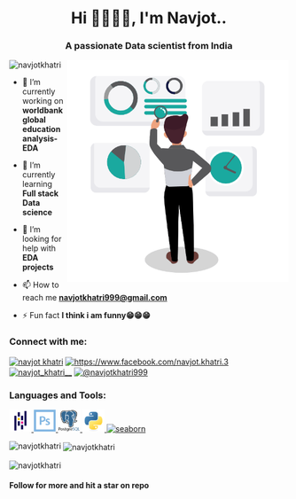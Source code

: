 <h1 align="center">Hi 🫱🏻‍🫲🏼, I'm Navjot..</h1>
<h3 align="center">A passionate Data scientist from India</h3>
<img align="right"alt="data"width="400"src="https://github.com/Navjotkhatri/Navjotkhatri/blob/main/data-science-2.gif">
<p align="left"> <img src="https://komarev.com/ghpvc/?username=navjotkhatri&label=Profile%20views&color=0e75b6&style=flat" alt="navjotkhatri" /> </p>

- 🔭 I’m currently working on **worldbank global education analysis-EDA**

- 🌱 I’m currently learning **Full stack Data science**

- 🤝 I’m looking for help with **EDA projects**

- 📫 How to reach me **navjotkhatri999@gmail.com**

- ⚡ Fun fact **I think i am funny😁😁😁**

<h3 align="left">Connect with me:</h3>
<p align="left">
<a href="https://www.linkedin.com/in/navjot-khatri-5721a5179/" target="blank"><img align="center" src="https://raw.githubusercontent.com/rahuldkjain/github-profile-readme-generator/master/src/images/icons/Social/linked-in-alt.svg" alt="navjot khatri" height="30" width="40" /></a>
<a href="https://fb.com/https://www.facebook.com/navjot.khatri.3" target="blank"><img align="center" src="https://raw.githubusercontent.com/rahuldkjain/github-profile-readme-generator/master/src/images/icons/Social/facebook.svg" alt="https://www.facebook.com/navjot.khatri.3" height="30" width="40" /></a>
<a href="https://www.instagram.com/navjot_khatri__/" target="blank"><img align="center" src="https://raw.githubusercontent.com/rahuldkjain/github-profile-readme-generator/master/src/images/icons/Social/instagram.svg" alt="navjot_khatri__" height="30" width="40" /></a>
<a href="https://www.hackerrank.com/@navjotkhatri999" target="blank"><img align="center" src="https://raw.githubusercontent.com/rahuldkjain/github-profile-readme-generator/master/src/images/icons/Social/hackerrank.svg" alt="@navjotkhatri999" height="30" width="40" /></a>
</p>

<h3 align="left">Languages and Tools:</h3>
<p align="left"> <a href="https://pandas.pydata.org/" target="_blank" rel="noreferrer"> <img src="https://raw.githubusercontent.com/devicons/devicon/2ae2a900d2f041da66e950e4d48052658d850630/icons/pandas/pandas-original.svg" alt="pandas" width="40" height="40"/> </a> <a href="https://www.photoshop.com/en" target="_blank" rel="noreferrer"> <img src="https://raw.githubusercontent.com/devicons/devicon/master/icons/photoshop/photoshop-line.svg" alt="photoshop" width="40" height="40"/> </a> <a href="https://www.postgresql.org" target="_blank" rel="noreferrer"> <img src="https://raw.githubusercontent.com/devicons/devicon/master/icons/postgresql/postgresql-original-wordmark.svg" alt="postgresql" width="40" height="40"/> </a> <a href="https://www.python.org" target="_blank" rel="noreferrer"> <img src="https://raw.githubusercontent.com/devicons/devicon/master/icons/python/python-original.svg" alt="python" width="40" height="40"/> </a> <a href="https://seaborn.pydata.org/" target="_blank" rel="noreferrer"> <img src="https://seaborn.pydata.org/_images/logo-mark-lightbg.svg" alt="seaborn" width="40" height="40"/> </a> </p>

<p><img align="left" src="https://github-readme-stats.vercel.app/api/top-langs?username=navjotkhatri&show_icons=true&locale=en&layout=compact" alt="navjotkhatri" /></p>

<p>&nbsp;<img align="center" src="https://github-readme-stats.vercel.app/api?username=navjotkhatri&show_icons=true&locale=en" alt="navjotkhatri" /></p>

<p><img align="center" src="https://github-readme-streak-stats.herokuapp.com/?user=navjotkhatri&" alt="navjotkhatri" /></p>
<h4> Follow for more and hit a star on repo<h4>
